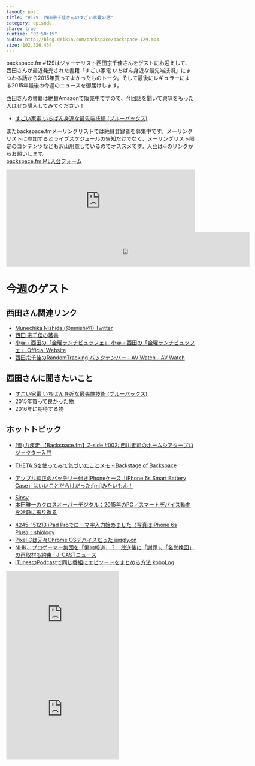```yaml
---
layout: post
title: "#129: 西田宗千佳さんのすごい家電の話"
category: episode
share: true
runtime: "02:50:15"
audio: http://blog.drikin.com/backspace/backspace-129.mp3
size: 102,326,434
---
```


backspace.fm #129はジャーナリスト西田宗千佳さんをゲストにお迎えして、西田さんが最近発売された書籍「すごい家電 いちばん身近な最先端技術」にまつわる話から2015年買ってよかったものトーク。そして最後にレギュラーによる2015年最後の今週のニュースを御届けします。

西田さんの書籍は絶賛Amazonで販売中ですので、今回話を聞いて興味をもった人はぜひ購入してみてください！

- <a rel="nofollow" href="http://www.amazon.co.jp/gp/product/4062579480/ref=as_li_ss_tl?ie=UTF8&camp=247&creative=7399&creativeASIN=4062579480&linkCode=as2&tag=driftking-22">すごい家電 いちばん身近な最先端技術 (ブルーバックス)</a>


またbackspace.fmメーリングリストでは絶賛登録者を募集中です。メーリングリストに参加するとライブスケジュールの告知だけでなく、メーリングリスト限定のコンテンツなども沢山用意しているのでオススメです。入会は↓のリンクからお願いします。  
[backspace.fm ML入会フォーム](http://backspace.us11.list-manage.com/subscribe?u=09c933bd3997c1d16dbed156a&id=84b6529b91)

<iframe width="100%" height="166" scrolling="no" frameborder="no" src="https://w.soundcloud.com/player/?url=https%3A//api.soundcloud.com/tracks/239463096&amp;color=ff5500&amp;auto_play=false&amp;hide_related=false&amp;show_comments=true&amp;show_user=true&amp;show_reposts=false"></iframe>
<iframe src="http://backspace.fm/subscribes.html" width="129%" height="92" scrolling="no" frameborder="0"></iframe>


# 今週のゲスト

## 西田さん関連リンク

- [Munechika Nishida (@mnishi41)  Twitter](https://twitter.com/mnishi41)
- <a target="_blank" href="http://www.amazon.co.jp/%E8%A5%BF%E7%94%B0-%E5%AE%97%E5%8D%83%E4%BD%B3/e/B0043L2O6K/ref=as_li_ss_tl?_encoding=UTF8&camp=247&creative=7399&linkCode=ur2&tag=driftking-22">西田 宗千佳の著書</a>
- [小寺・西田の「金曜ランチビュッフェ」  小寺・西田の「金曜ランチビュッフェ」 Official Website](http://friday-lunchbuffet.tumblr.com/)
- [西田宗千佳のRandomTracking バックナンバー - AV Watch - AV Watch](http://av.watch.impress.co.jp/docs/series/rt/index2015.html)

## 西田さんに聞きたいこと
- <a rel="nofollow" href="http://www.amazon.co.jp/gp/product/4062579480/ref=as_li_ss_tl?ie=UTF8&camp=247&creative=7399&creativeASIN=4062579480&linkCode=as2&tag=driftking-22">すごい家電 いちばん身近な最先端技術 (ブルーバックス)</a>
- 2015年買って良かった物
- 2016年に期待する物

## ホットトピック
* [(善)力疾走  【Backspace.fm】Z-side #002: 西川善司のホームシアタープロジェクター入門](http://www.z-z-z.jp/BLOG/log/eid1199.html)
- [THETA Sを使ってみて気づいたことメモ - Backstage of Backspace](https://medium.com/backstage-of-backspace/theta-s%E3%82%92%E4%BD%BF%E3%81%A3%E3%81%A6%E3%81%BF%E3%81%A6%E6%B0%97%E3%81%A5%E3%81%84%E3%81%9F%E3%81%93%E3%81%A8%E3%83%A1%E3%83%A2-947856fcc25d#.r4j5ufw6n)
* [アップル純正のバッテリー付きiPhoneケース「iPhone 6s Smart Battery Case」はいいことだらけだった:[mi]みたいもん！](http://mitaimon.cocolog-nifty.com/blog/2015/12/iphone-6s-smart.html)
- [Sinsy](http://sinsy.jp/)
- [本田雅一のクロスオーバーデジタル：2015年のPC／スマートデバイス動向を冷静に振り返る](http://www.itmedia.co.jp/pcuser/articles/1512/28/news037.html)
* [4245-151213 iPad Proでローマ字入力始めました〈写真はiPhone 6s Plus〉: shiology](http://shiology.com/shiology/2015/12/4245-151213-ipa.html)
* [Pixel Cは元々Chrome OSデバイスだった  juggly.cn](http://juggly.cn/archives/170227.html)
* [NHK、プロゲーマー集団を「偏向報道」？　放送後に「謝罪」、「名誉挽回」の再取材も約束 : J-CASTニュース](http://www.j-cast.com/2015/12/18253678.html)
* [iTunesのPodcastで同じ番組にエピソードをまとめる方法  koboLog](https://kokubo164.wordpress.com/2015/12/27/itunes%E3%81%AEpodcast%E3%81%A7%E5%90%8C%E3%81%98%E7%95%AA%E7%B5%84%E3%81%AB%E3%82%A8%E3%83%94%E3%82%BD%E3%83%BC%E3%83%89%E3%82%92%E3%81%BE%E3%81%A8%E3%82%81%E3%82%8B%E6%96%B9%E6%B3%95/)


<iframe src="http://rcm-fe.amazon-adsystem.com/e/cm?t=driftking-22&o=9&p=12&l=bn1&mode=videogames-jp&browse=637394&fc1=000000&lt1=_blank&lc1=3366FF&bg1=FFFFFF&f=ifr" marginwidth="0" marginheight="0" width="300" height="252" border="0" frameborder="0" style="border:none;" scrolling="no"></iframe>
<iframe src="http://rcm-fe.amazon-adsystem.com/e/cm?t=driftking-22&o=9&p=12&l=bn1&mode=computers-jp&browse=2129212990&fc1=000000&lt1=_blank&lc1=3366FF&bg1=FFFFFF&f=ifr" marginwidth="0" marginheight="0" width="300" height="252" border="0" frameborder="0" style="border:none;" scrolling="no"></iframe>
